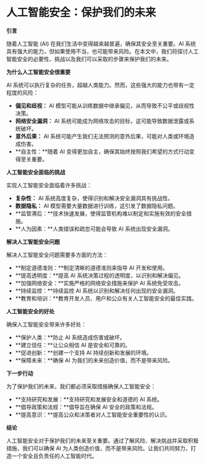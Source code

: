 # 人工智能安全：保护我们的未来

**引言**

随着人工智能 (AI) 在我们生活中变得越来越普遍，确保其安全至关重要。AI 系统具有强大的能力，但如果使用不当，也可能带来风险。在本文中，我们将探讨人工智能安全的必要性、挑战以及我们可以采取的步骤来保护我们的未来。

**为什么人工智能安全很重要**

AI 系统可以执行复杂的任务，超越人类能力。然而，这些强大的能力也带有一定程度的风险：

* **偏见和歧视：** AI 模型可能从训练数据中继承偏见，从而导致不公平或歧视性决策。
* **网络安全漏洞：** AI 系统可能成为网络攻击的目标，这可能导致数据泄露或系统破坏。
* **意外后果：** AI 系统可能产生我们无法预测的意外后果，可能对人类或环境造成伤害。
* **自主性：**随着 AI 变得更加自主，确保其始终按照我们希望的方式行动变得至关重要。

**人工智能安全面临的挑战**

实现人工智能安全面临着许多挑战：

* **复杂性：** AI 系统高度复杂，使得识别和解决安全漏洞具有挑战性。
* **数据隐私：** AI 模型需要大量数据进行训练，这引发了数据隐私问题。
* **监管滞后：**技术快速发展，使得监管机构难以制定和实施有效的安全措施。
* **人为因素：**人类错误和疏忽可能会导致 AI 系统出现安全漏洞。

**解决人工智能安全问题**

解决人工智能安全问题需要多方面的方法：

* **制定道德准则：**制定清晰的道德准则来指导 AI 开发和使用。
* **提高透明度：**提高 AI 系统决策过程的透明度，以识别和解决偏见。
* **加强网络安全：**实施严格的网络安全措施来保护 AI 系统免受攻击。
* **持续监控：**持续监控 AI 系统以识别和解决任何出现的安全漏洞。
* **教育和培训：**教育开发人员、用户和公众有关人工智能安全的最佳实践。

**人工智能安全的好处**

确保人工智能安全带来许多好处：

* **保护人类：**防止 AI 系统造成伤害或破坏。
* **建立信任：**让公众相信 AI 是安全和可靠的。
* **促进创新：**创建一个支持 AI 持续创新和发展的环境。
* **保障未来：**确保 AI 为我们的未来创造价值，而不是带来风险。

**下一步行动**

为了保护我们的未来，我们都必须采取措施确保人工智能安全：

* **支持研究和发展：**支持研究和发展安全和道德的 AI 系统。
* **倡导政策和法规：**倡导旨在确保 AI 安全的政策和法规。
* **提高意识：**提高公众和决策者对人工智能安全重要性的认识。

**结论**

人工智能安全对于保护我们的未来至关重要。通过了解风险、解决挑战并采取积极措施，我们可以确保 AI 为人类创造价值，而不是带来风险。让我们共同努力，打造一个安全且负责任的人工智能时代。

